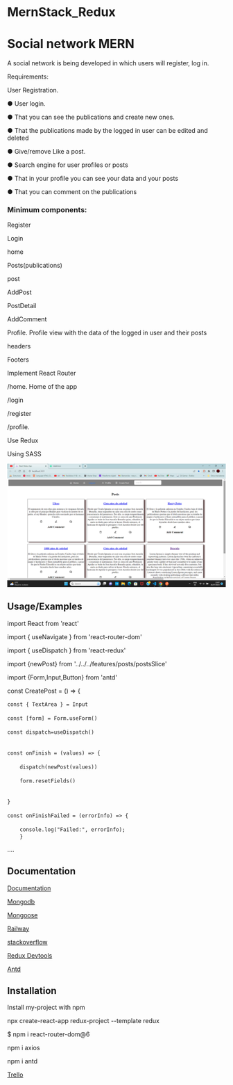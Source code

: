 # MernStack_Redux

<h1>Social network MERN</h1>

A social network is being developed in which users will register, log in.

Requirements:

User Registration.

● User login.

● That you can see the publications and create new ones.

● That the publications made by the logged in user can be edited and deleted

● Give/remove Like a post.

● Search engine for user profiles or posts

● That in your profile you can see your data and your posts

● That you can comment on the publications



<h3>Minimum components:</h3>

Register

Login

home

Posts(publications)

post

AddPost

PostDetail

AddComment

Profile. Profile view with the data of the logged in user and their posts

headers

Footers

Implement React Router

/home. Home of the app

/login

/register

/profile.

Use Redux

Using SASS




 
<img src="MernStack.png"/>



## Usage/Examples

import React from 'react'

import { useNavigate } from 'react-router-dom'

import { useDispatch } from 'react-redux'

import {newPost} from '../../../features/posts/postsSlice'

import {Form,Input,Button} from 'antd'


const CreatePost = () => {

    const { TextArea } = Input
    
    const [form] = Form.useForm()
    
    const dispatch=useDispatch()
    
    
    const onFinish = (values) => {

        dispatch(newPost(values))
        
        form.resetFields()
        
        
    }

    const onFinishFailed = (errorInfo) => {
    
        console.log("Failed:", errorInfo);
        }
....
## Documentation

[Documentation](https://linktodocumentation)

[Mongodb](https://www.mongodb.com/atlas/database)

[Mongoose](https://mongoosejs.com/docs/queries.html)

[Railway](https://railway.app/)

[stackoverflow](https://stackoverflow.com/)

[Redux Devtools](https://chrome.google.com/webstore/detail/redux-devtools)

[Antd](https://ant.design/)
## Installation

Install my-project with npm

npx create-react-app redux-project --template redux

$ npm i react-router-dom@6

npm i axios

npm i antd

<a href="https://trello.com/b/cQKYUGKF/redsocialredux">Trello</a>
